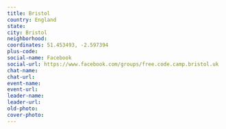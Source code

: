 ```yaml
---
title: Bristol
country: England
state: 
city: Bristol
neighborhood: 
coordinates: 51.453493, -2.597394
plus-code:
social-name: Facebook
social-url: https://www.facebook.com/groups/free.code.camp.bristol.uk
chat-name:
chat-url:
event-name:
event-url:
leader-name:
leader-url:
old-photo: 
cover-photo:
---
```

